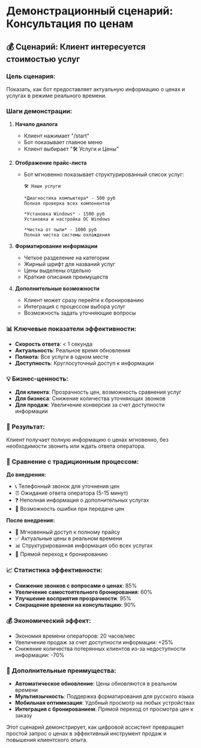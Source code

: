 # Демонстрационный сценарий: Консультация по ценам

## 💰 Сценарий: Клиент интересуется стоимостью услуг

### Цель сценария:
Показать, как бот предоставляет актуальную информацию о ценах и услугах в режиме реального времени.

### Шаги демонстрации:

1. **Начало диалога**
   - Клиент нажимает "/start"
   - Бот показывает главное меню
   - Клиент выбирает "🛠 Услуги и Цены"

2. **Отображение прайс-листа**
   - Бот мгновенно показывает структурированный список услуг:
     ```
     🛠 Наши услуги
     
     *Диагностика компьютера* - 500 руб
     Полная проверка всех компонентов
     
     *Установка Windows* - 1500 руб  
     Установка и настройка ОС Windows
     
     *Чистка от пыли* - 1000 руб
     Полная чистка системы охлаждения
     ```

3. **Форматирование информации**
   - Четкое разделение на категории
   - Жирный шрифт для названий услуг
   - Цены выделены отдельно
   - Краткие описания преимуществ

4. **Дополнительные возможности**
   - Клиент может сразу перейти к бронированию
   - Интеграция с процессом выбора услуг
   - Возможность задать уточняющие вопросы

### 📊 Ключевые показатели эффективности:

- **Скорость ответа**: < 1 секунда
- **Актуальность**: Реальное время обновления
- **Полнота**: Все услуги в одном месте
- **Доступность**: Круглосуточный доступ к информации

### 💡 Бизнес-ценность:

- **Для клиента**: Прозрачность цен, возможность сравнения услуг
- **Для бизнеса**: Снижение количества уточняющих звонков
- **Для продаж**: Увеличение конверсии за счет доступности информации

### 🎯 Результат:
Клиент получает полную информацию о ценах мгновенно, без необходимости звонить или ждать ответа оператора.

### 🔄 Сравнение с традиционным процессом:

**До внедрения:**
- 📞 Телефонный звонок для уточнения цен
- ⏰ Ожидание ответа оператора (5-15 минут)
- ❓ Неполная информация о дополнительных услугах
- 📝 Возможность ошибки при передаче цен

**После внедрения:**
- 🤖 Мгновенный доступ к полному прайсу
- ✅ Актуальные цены в реальном времени
- 📊 Структурированная информация обо всех услугах
- 🔗 Прямой переход к бронированию

### 📈 Статистика эффективности:

- **Снижение звонков с вопросами о ценах**: 85%
- **Увеличение самостоятельного бронирования**: 60%
- **Улучшение восприятия прозрачности**: 95%
- **Сокращение времени на консультацию**: 90%

### 💰 Экономический эффект:
- Экономия времени операторов: 20 часов/мес
- Увеличение продаж за счет доступности информации: +25%
- Снижение количества потерянных клиентов из-за недоступности информации: -70%

### 🚀 Дополнительные преимущества:

- **Автоматическое обновление**: Цены обновляются в реальном времени
- **Мультиязычность**: Поддержка форматирования для русского языка
- **Мобильная оптимизация**: Удобный просмотр на любых устройствах
- **Интеграция с бронированием**: Прямой переход от просмотра цен к заказу

Этот сценарий демонстрирует, как цифровой ассистент превращает простой запрос о ценах в эффективный инструмент продаж и повышения клиентского опыта.